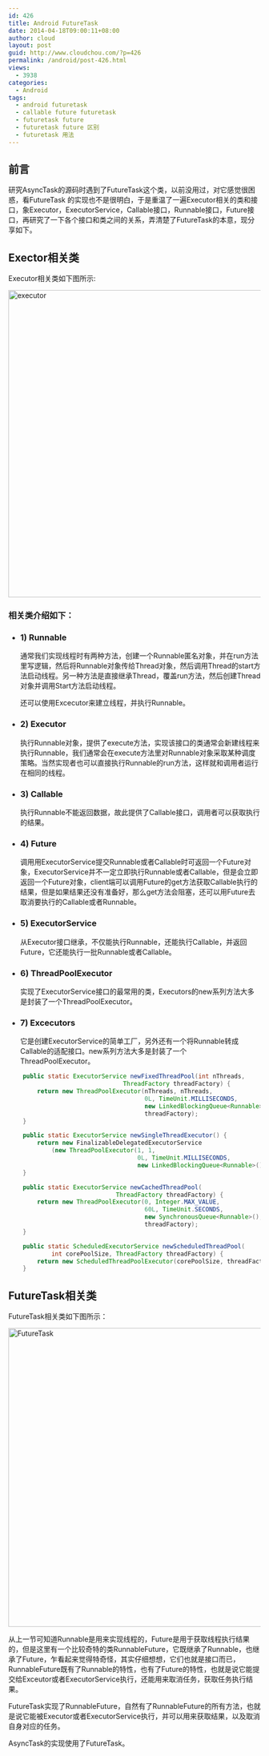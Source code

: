 ```yaml
---
id: 426
title: Android FutureTask
date: 2014-04-18T09:00:11+08:00
author: cloud
layout: post
guid: http://www.cloudchou.com/?p=426
permalink: /android/post-426.html
views:
  - 3938
categories:
  - Android
tags:
  - android futuretask
  - callable future futuretask
  - futuretask future
  - futuretask future 区别
  - futuretask 用法
---
```

## 前言
研究AsyncTask的源码时遇到了FutureTask这个类，以前没用过，对它感觉很困惑，看FutureTask 的实现也不是很明白，于是重温了一遍Executor相关的类和接口，象Executor，ExecutorService，Callable接口，Runnable接口，Future接口，再研究了一下各个接口和类之间的关系，弄清楚了FutureTask的本意，现分享如下。

## Exector相关类

Executor相关类如下图所示:

<a href="http://www.cloudchou.com/wp-content/uploads/2014/04/executor.png" target="_blank"><img src="http://www.cloudchou.com/wp-content/uploads/2014/04/executor.png" alt="executor" width="1008" height="614" class="alignnone size-full wp-image-429" srcset="http://www.cloudchou.com/wp-content/uploads/2014/04/executor.png 1008w, http://www.cloudchou.com/wp-content/uploads/2014/04/executor-300x182.png 300w, http://www.cloudchou.com/wp-content/uploads/2014/04/executor-200x121.png 200w" sizes="(max-width: 1008px) 100vw, 1008px" /></a>

### 相关类介绍如下：

  * ### 1) Runnable
    
    通常我们实现线程时有两种方法，创建一个Runnable匿名对象，并在run方法里写逻辑，然后将Runnable对象传给Thread对象，然后调用Thread的start方法启动线程。另一种方法是直接继承Thread，覆盖run方法，然后创建Thread对象并调用Start方法启动线程。
    
    还可以使用Excecutor来建立线程，并执行Runnable。

  * ### 2) Executor
    
    执行Runnable对象，提供了execute方法，实现该接口的类通常会新建线程来执行Runnable，我们通常会在execute方法里对Runnable对象采取某种调度策略。当然实现者也可以直接执行Runnable的run方法，这样就和调用者运行在相同的线程。

  * ### 3) Callable
    
    执行Runnable不能返回数据，故此提供了Callable接口，调用者可以获取执行的结果。

  * ### 4) Future
    
    调用用ExecutorService提交Runnable或者Callable时可返回一个Future对象，ExecutorService并不一定立即执行Runnable或者Callable，但是会立即返回一个Future对象，client端可以调用Future的get方法获取Callable执行的结果，但是如果结果还没有准备好，那么get方法会阻塞，还可以用Future去取消要执行的Callable或者Runnable。

  * ### 5) ExecutorService
    
    从Executor接口继承，不仅能执行Runnable，还能执行Callable，并返回Future，它还能执行一批Runnable或者Callable。 

  * ### 6) ThreadPoolExecutor
    
    实现了ExecutorService接口的最常用的类，Executors的new系列方法大多是封装了一个ThreadPoolExecutor。

  * ### 7) Excecutors
    
    它是创建ExecutorService的简单工厂，另外还有一个将Runnable转成Callable的适配接口。new系列方法大多是封装了一个ThreadPoolExecutor。

```java
    public static ExecutorService newFixedThreadPool(int nThreads, 
                                ThreadFactory threadFactory) {
        return new ThreadPoolExecutor(nThreads, nThreads,
                                      0L, TimeUnit.MILLISECONDS,
                                      new LinkedBlockingQueue<Runnable>(),
                                      threadFactory);
    }

    public static ExecutorService newSingleThreadExecutor() {
        return new FinalizableDelegatedExecutorService
            (new ThreadPoolExecutor(1, 1,
                                    0L, TimeUnit.MILLISECONDS,
                                    new LinkedBlockingQueue<Runnable>()));
    }

    public static ExecutorService newCachedThreadPool(
                              ThreadFactory threadFactory) {
        return new ThreadPoolExecutor(0, Integer.MAX_VALUE,
                                      60L, TimeUnit.SECONDS,
                                      new SynchronousQueue<Runnable>(),
                                      threadFactory);
    }

    public static ScheduledExecutorService newScheduledThreadPool(
            int corePoolSize, ThreadFactory threadFactory) {
        return new ScheduledThreadPoolExecutor(corePoolSize, threadFactory);
    }
```

## FutureTask相关类

FutureTask相关类如下图所示：

[<img src="http://www.cloudchou.com/wp-content/uploads/2014/04/FutureTask.png" alt="FutureTask" width="724" height="597" class="alignnone size-full wp-image-431" srcset="http://www.cloudchou.com/wp-content/uploads/2014/04/FutureTask.png 724w, http://www.cloudchou.com/wp-content/uploads/2014/04/FutureTask-300x247.png 300w, http://www.cloudchou.com/wp-content/uploads/2014/04/FutureTask-181x150.png 181w" sizes="(max-width: 724px) 100vw, 724px" />](http://www.cloudchou.com/wp-content/uploads/2014/04/FutureTask.png)

从上一节可知道Runnable是用来实现线程的，Future是用于获取线程执行结果的，但是这里有一个比较奇特的类RunnableFuture，它既继承了Runnable，也继承了Future，乍看起来觉得特奇怪，其实仔细想想，它们也就是接口而已，RunnableFuture既有了Runnable的特性，也有了Future的特性，也就是说它能提交给Exceutor或者ExecutorService执行，还能用来取消任务，获取任务执行结果。

FutureTask实现了RunnableFuture，自然有了RunnableFuture的所有方法，也就是说它能被Executor或者ExecutorService执行，并可以用来获取结果，以及取消自身对应的任务。

AsyncTask的实现使用了FutureTask。